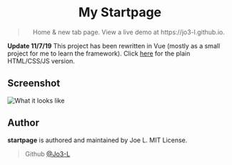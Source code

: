 # <h1 align=center>My Startpage</h1>
> <p align=center>Home & new tab page. View a live demo at https://jo3-l.github.io.</p>

**Update 11/7/19**
This project has been rewritten in Vue (mostly as a small project for me to learn the framework). Click [here](https://github.com/Jo3-L/jo3-L.github.io) for the plain HTML/CSS/JS version.

## Screenshot
![What it looks like](https://i.imgur.com/ayeTxxj.png)

## Author
**startpage** is authored and maintained by Joe L. MIT License.
> Github [@Jo3-L](https://githbu.com/jo3-l)
